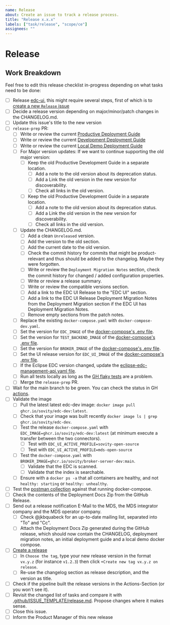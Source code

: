 ```yaml
---
name: Release
about: Create an issue to track a release process.
title: "Release x.x.x"
labels: ["task/release", "scope/ce"]
assignees: ""
---
```


# Release

## Work Breakdown

Feel free to edit this release checklist in-progress depending on what tasks need to be done:

- [ ] Release [edc-ui](https://github.com/sovity/edc-ui), this might require several steps, first of which is to [create a new `Release` issue](https://github.com/sovity/edc-ui/issues/new/choose)
- [ ] Decide a release version depending on major/minor/patch changes in the CHANGELOG.md.
- [ ] Update this issue's title to the new version
- [ ] `release-prep` PR:
  - [ ] Write or review the current [Productive Deployment Guide](https://github.com/sovity/edc-extensions/blob/main/docs/deployment-guide/goals/production)
  - [ ] Write or review the current [Development Deployment Guide](https://github.com/sovity/edc-extensions/blob/main/docs/deployment-guide/goals/development)
  - [ ] Write or review the current [Local Demo Deployment Guide](https://github.com/sovity/edc-extensions/blob/main/docs/deployment-guide/goals/local-demo)
  - [ ] For Major version updates: If we want to continue supporting the old major version:
    - [ ] Keep the old Productive Development Guide in a separate location.
      - [ ] Add a note to the old version about its deprecation status.
      - [ ] Add a Link the old version in the new version for discoverability.
      - [ ] Check all links in the old version.
    - [ ] Keep the old Productive Development Guide in a separate location.
      - [ ] Add a note to the old version about its deprecation status.
      - [ ] Add a Link the old version in the new version for discoverability.
      - [ ] Check all links in the old version.
  - [ ] Update the CHANGELOG.md.
    - [ ] Add a clean `Unreleased` version.
    - [ ] Add the version to the old section.
    - [ ] Add the current date to the old version.
    - [ ] Check the commit history for commits that might be product-relevant and thus should be added to the
          changelog. Maybe they were forgotten.
    - [ ] Write or review the `Deployment Migration Notes` section, check the commit history for changed / added
          configuration properties.
    - [ ] Write or review a release summary.
    - [ ] Write or review the compatible versions section.
    - [ ] Add a link to the EDC UI Release to the "EDC UI" section.
    - [ ] Add a link to the EDC UI Release Deployment Migration Notes from the Deployment Migration section if the EDC UI has Deployment Migration Notes.
    - [ ] Remove empty sections from the patch notes.
  - [ ] Replace the existing `docker-compose.yaml` with `docker-compose-dev.yaml`.
  - [ ] Set the version for `EDC_IMAGE` of
        the [docker-compose's .env file](https://github.com/sovity/edc-extensions/blob/main/.env).
  - [ ] Set the version for `TEST_BACKEND_IMAGE` of
        the [docker-compose's .env file](https://github.com/sovity/edc-extensions/blob/main/.env).
  - [ ] Set the version for `BROKER_IMAGE` of
    the [docker-compose's .env file](https://github.com/sovity/edc-extensions/blob/main/.env).
  - [ ] Set the UI release version for `EDC_UI_IMAGE` of
        the [docker-compose's .env file](https://github.com/sovity/edc-extensions/blob/main/.env).
  - [ ] If the Eclipse EDC version changed, update
        the [eclipse-edc-management-api.yaml file](https://github.com/sovity/edc-extensions/blob/main/docs/api/eclipse-edc-management-api.yaml).
  - [ ] Run all tests locally as long as the [GH flaky tests](https://github.com/sovity/edc-extensions/issues/870) are a problem.
  - [ ] Merge the `release-prep` PR.
- [ ] Wait for the main branch to be green. You can check the status in GH [actions](https://github.com/sovity/edc-extensions/actions).
- [ ] Validate the image
  - [ ] Pull the latest latest edc-dev image: `docker image pull ghcr.io/sovity/edc-dev:latest`.
  - [ ] Check that your image was built recently `docker image ls | grep ghcr.io/sovity/edc-dev`.
  - [ ] Test the release `docker-compose.yaml` with `EDC_IMAGE=ghcr.io/sovity/edc-dev:latest` (at minimum execute a transfer between the two connectors).
    - [ ] Test with `EDC_UI_ACTIVE_PROFILE=sovity-open-source`
    - [ ] Test with `EDC_UI_ACTIVE_PROFILE=mds-open-source`
  - [ ] Test the `docker-compose.yaml` with `BROKER_IMAGE=ghcr.io/sovity/broker-server-dev:main`.
    - [ ] Validate that the EDC is scanned.
    - [ ] Validate that the index is searchable.
  - [ ] Ensure with a `docker ps -a` that all containers are healthy, and not `healthy: starting` or `healthy: unhealthy`.
- [ ] Test the [postman collection](../../docs/api/postman_collection.json) against that running docker-compose.
- [ ] Check the contents of the Deployment Docs Zip from the GitHub Release.
- [ ] Send out a release notification E-Mail to the MDS, the MDS integrator company and the MDS operator company.
    - [ ] Check @jkbquabeck for an up-to-date mailing list, separated into "To" and "Cc".
    - [ ] Attach the Deployment Docs Zip generated during the GitHub release, which should now contain the CHANGELOG, deployment migration notes, an initial deployment guide and a local demo docker compose.
- [ ] [Create a release](https://github.com/sovity/edc-extensions/releases/new)
  - [ ] In `Choose the tag`, type your new release version in the format `vx.y.z` (for instance `v1.2.3`) then click `+Create new tag vx.y.z on release`.
  - [ ] Re-use the changelog section as release description, and the version as title.
- [ ] Check if the pipeline built the release versions in the Actions-Section (or you won't see it).
- [ ] Revisit the changed list of tasks and compare it
      with [.github/ISSUE_TEMPLATE/release.md](https://github.com/sovity/edc-extensions/blob/main/.github/ISSUE_TEMPLATE/release.md).
      Propose changes where it makes sense.
- [ ] Close this issue.
- [ ] Inform the Product Manager of this new release
